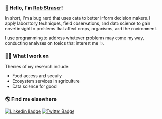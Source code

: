 ### 👋 Hello, I'm [Rob Straser](https://www.google.com)!

In short, I'm a bug nerd that uses data to better inform decision makers. I apply laboratory techniques, field observations, and data science to gain novel insight to problems that affect crops, organisms, and the environment.

I use programming to address whatever problems may come my way, conducting analyses on topics that interest me ✨.


### 👨‍💻 What I work on

Themes of my research include: 
<!-- THEMES-LIST:START -->
- Food access and secuity
- Ecosystem services in agriculture
- Data science for good
<!-- THEMES-LIST:END -->


### 🌎 Find me elsewhere

[![Linkedin Badge](https://img.shields.io/badge/-LinkedIn-blue?style=flat-square&logo=Linkedin&logoColor=white&link=https://www.linkedin.com/in/robstraser/)](https://www.linkedin.com/in/robstraser/)  [![Twitter Badge](https://img.shields.io/badge/-Twitter-1ca0f1?style=flat-square&labelColor=1ca0f1&logo=twitter&logoColor=white&link=https://twitter.com/RobStraser)](https://twitter.com/RobStraser)



